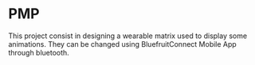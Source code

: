 # PMP
This project consist in designing a wearable matrix used to display some animations. They can be changed using BluefruitConnect Mobile App through bluetooth.
